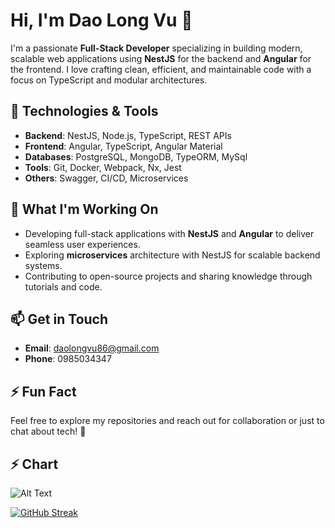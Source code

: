 
# Hi, I'm Dao Long Vu 👋

I'm a passionate **Full-Stack Developer** specializing in building modern, scalable web applications using **NestJS** for the backend and **Angular** for the frontend. I love crafting clean, efficient, and maintainable code with a focus on TypeScript and modular architectures.

## 🔧 Technologies & Tools
- **Backend**: NestJS, Node.js, TypeScript, REST APIs
- **Frontend**: Angular, TypeScript, Angular Material
- **Databases**: PostgreSQL, MongoDB, TypeORM, MySql
- **Tools**: Git, Docker, Webpack, Nx, Jest
- **Others**: Swagger, CI/CD, Microservices

## 🌟 What I'm Working On
- Developing full-stack applications with **NestJS** and **Angular** to deliver seamless user experiences.
- Exploring **microservices** architecture with NestJS for scalable backend systems.
- Contributing to open-source projects and sharing knowledge through tutorials and code.

## 📫 Get in Touch
- **Email**: [daolongvu86@gmail.com](mailto:daolongvu86@gmail.com)
- **Phone**: 0985034347

## ⚡ Fun Fact

Feel free to explore my repositories and reach out for collaboration or just to chat about tech! 🚀

## ⚡ Chart 
![Alt Text](http://github-profile-summary-cards.vercel.app/api/cards/profile-details?username=DaoLongVu2107&theme=gruvbox)

[![GitHub Streak](https://streak-stats.demolab.com/?user=DaoLongVu2107&theme=dark)](https://git.io/streak-stats)

